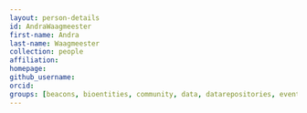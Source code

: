 ```yaml
---
layout: person-details
id: AndraWaagmeester
first-name: Andra
last-name: Waagmeester
collection: people
affiliation:
homepage:
github_username:
orcid:
groups: [beacons, bioentities, community, data, datarepositories, events, labprotocols, organizations, people, phenotypes, proteins, samples, standards, tools, trainingmaterials, validation]
---
```

